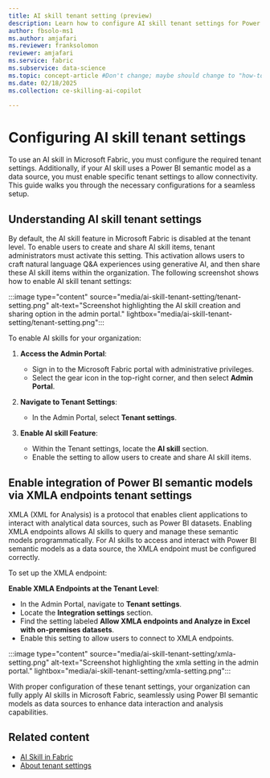 ```yaml
---
title: AI skill tenant setting (preview)
description: Learn how to configure AI skill tenant settings for Power BI Semantic Models.
author: fbsolo-ms1
ms.author: amjafari
ms.reviewer: franksolomon
reviewer: amjafari
ms.service: fabric
ms.subservice: data-science
ms.topic: concept-article #Don't change; maybe should change to "how-to".
ms.date: 02/18/2025
ms.collection: ce-skilling-ai-copilot

---
```


# Configuring AI skill tenant settings  

To use an AI skill in Microsoft Fabric, you must configure the required tenant settings. Additionally, if your AI skill uses a Power BI semantic model as a data source, you must enable specific tenant settings to allow connectivity. This guide walks you through the necessary configurations for a seamless setup.

## Understanding AI skill tenant settings  

By default, the AI skill feature in Microsoft Fabric is disabled at the tenant level. To enable users to create and share AI skill items, tenant administrators must activate this setting. This activation allows users to craft natural language Q&A experiences using generative AI, and then share these AI skill items within the organization. The following screenshot shows how to enable AI skill tenant settings:

:::image type="content" source="media/ai-skill-tenant-setting/tenant-setting.png" alt-text="Screenshot highlighting the AI skill creation and sharing option in the admin portal." lightbox="media/ai-skill-tenant-setting/tenant-setting.png":::

To enable AI skills for your organization:  

1. **Access the Admin Portal**:  
   - Sign in to the Microsoft Fabric portal with administrative privileges.  
   - Select the gear icon in the top-right corner, and then select **Admin Portal**.  

1. **Navigate to Tenant Settings**:  
   - In the Admin Portal, select **Tenant settings**.  

1. **Enable AI skill Feature**:  
   - Within the Tenant settings, locate the **AI skill** section.  
   - Enable the setting to allow users to create and share AI skill items.

## Enable integration of Power BI semantic models via XMLA endpoints tenant settings

XMLA (XML for Analysis) is a protocol that enables client applications to interact with analytical data sources, such as Power BI datasets. Enabling XMLA endpoints allows AI skills to query and manage these semantic models programmatically. For AI skills to access and interact with Power BI semantic models as a data source, the XMLA endpoint must be configured correctly.  

To set up the XMLA endpoint:  

**Enable XMLA Endpoints at the Tenant Level**:  
- In the Admin Portal, navigate to **Tenant settings**.  
- Locate the **Integration settings** section.  
- Find the setting labeled **Allow XMLA endpoints and Analyze in Excel with on-premises datasets**.  
- Enable this setting to allow users to connect to XMLA endpoints.  

:::image type="content" source="media/ai-skill-tenant-setting/xmla-setting.png" alt-text="Screenshot highlighting the xmla setting in the admin portal." lightbox="media/ai-skill-tenant-setting/xmla-setting.png":::

With proper configuration of these tenant settings, your organization can fully apply AI skills in Microsoft Fabric, seamlessly using Power BI semantic models as data sources to enhance data interaction and analysis capabilities.

## Related content

- [AI Skill in Fabric](./concept-ai-skill.md)
- [About tenant settings](../admin/about-tenant-settings.md)
